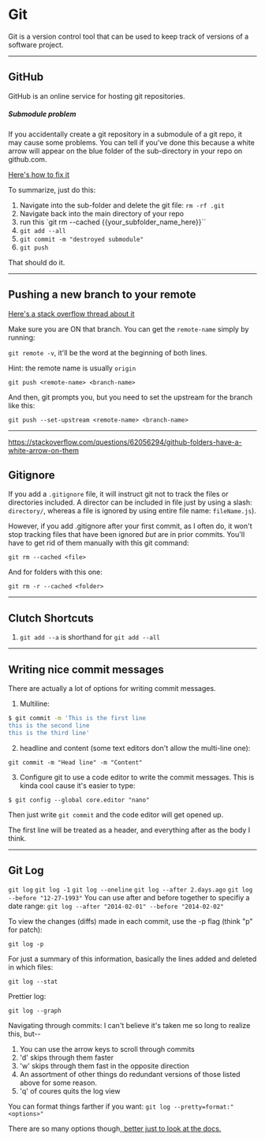 # Git

Git is a version control tool that can be used to keep track of versions of a software project.

---

## GitHub

GitHub is an online service for hosting git repositories.

##### Submodule problem
If you accidentally create a git repository in a submodule of a git repo, it may cause some problems. You can tell if you've done this because a white arrow will appear on the blue folder of the sub-directory in your repo on github.com.

[Here's how to fix it](https://stackoverflow.com/questions/62056294/github-folders-have-a-white-arrow-on-them)

To summarize, just do this:
1. Navigate into the sub-folder and delete the git file: `rm -rf .git`
2. Navigate back into the main directory of your repo
3. run this `git rm --cached {{your_subfolder_name_here}}``
4. `git add --all`
5. `git commit -m "destroyed submodule"`
6. `git push`

That should do it.

---

## Pushing a new branch to your remote
[Here's a stack overflow thread about it](https://stackoverflow.com/questions/1519006/how-do-you-create-a-remote-git-branch)

Make sure you are ON that branch.
You can get the `remote-name` simply by running:

`git remote -v`, it'll be the word at the beginning of both lines.

Hint: the remote name is usually `origin`

```
git push <remote-name> <branch-name> 
```

And then, git prompts you, but you need to set the upstream for the branch like this:

      
`git push --set-upstream <remote-name> <branch-name>`


---
https://stackoverflow.com/questions/62056294/github-folders-have-a-white-arrow-on-them

## Gitignore
If you add a `.gitignore` file, it will instruct git not to track the files or directories included. A director can be included in file just by using a slash: `directory/`, whereas a file is ignored by using entire file name: `fileName.js`).

However, if you add .gitignore after your first commit, as I often do, it won't stop tracking files that have been ignored *but* are in prior commits. You'll have to get rid of them manually with this git command:

```
git rm --cached <file>
```

And for folders with this one:

```
git rm -r --cached <folder>
```

----

## Clutch Shortcuts
1) `git add --a` is shorthand for `git add --all`

----

## Writing nice commit messages
There are actually a lot of options for writing commit messages.

1) Multiline:

```bash
$ git commit -m 'This is the first line
this is the second line
this is the third line'
```

2) headline and content (some text editors don't allow the multi-line one):

```
git commit -m "Head line" -m "Content"
```

3) Configure git to use a code editor to write the commit messages. This is kinda cool cause it's easier to type:
```
$ git config --global core.editor "nano"
```
Then just write `git commit` and the code editor will get opened up. 

The first line will be treated as a header, and everything after as the body I think.

----

## Git Log
`git log`
`git log -1`
`git log --oneline`
`git log --after 2.days.ago`
`git log --before "12-27-1993"`
You can use after and before together to specifiy a date range:
`git log --after "2014-02-01" --before "2014-02-02"`

To view the changes (diffs) made in each commit, use the -p flag (think "p" for patch):

 `git log -p`
 
 For just a summary of this information, basically the lines added and deleted in which files:
 
 `git log --stat`
 
 Prettier log:
 
`git log --graph`

Navigating through commits:
I can't believe it's taken me so long to realize this, but--
1. You can use the arrow keys to scroll through commits
2. 'd' skips through them faster
3. 'w' skips through them fast in the opposite direction
4. An assortment of other things do redundant versions of those listed above for some reason.
5. 'q' of coures quits the log view

You can format things farther if you want:
`git log --pretty=format:"<options>"`

There are so many options though,[ better just to look at the docs.](http://git-scm.com/book/en/v2/Git-Basics-Viewing-the-Commit-History)
